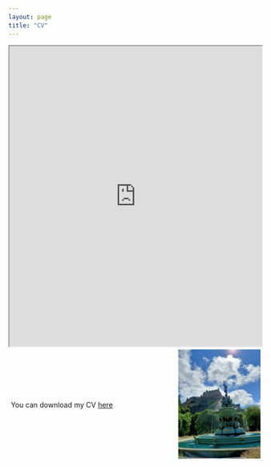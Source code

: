 ```yaml
---
layout: page
title: "CV"
---
```

<object data="mesaruiz_david_cv.pdf" width="1000" height="1000" type='application/pdf'></object>

<iframe src="https://drive.google.com/viewerng/viewer?url=https://drive.google.com/file/d/1VcYX3i1pWOqt2Jef-8oMBTCYJdU7vGI8/view" width="100%" height="600px"></iframe>

<div style="display: flex; align-items: center;">
  <div style="flex: 2; padding: 5px; text-align: left;">
    You can download my CV <a href="mesaruiz_david_cv.pdf" download>here</a>
  </div>
  <div style="flex: 1; padding: 1px; text-align: right;">
    <img src="/images/edin.jpeg" alt="Edin" width="100%" height="100%">
  </div>
</div>
